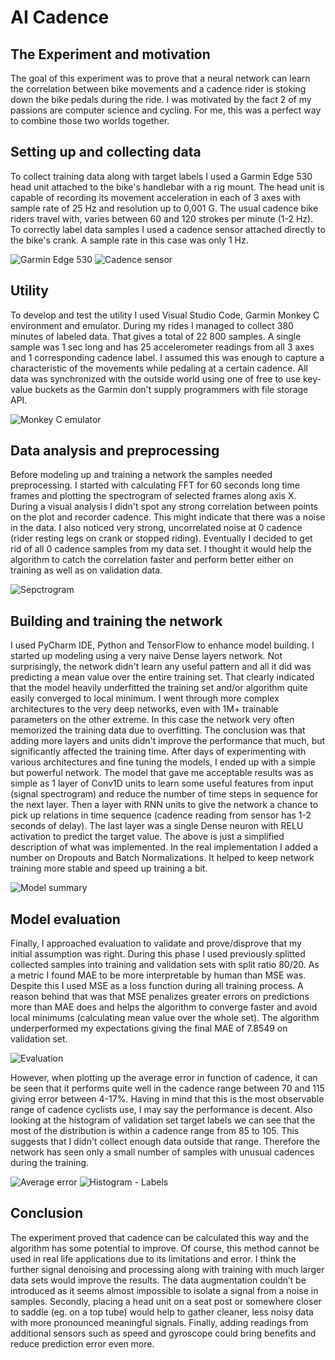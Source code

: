 # AI Cadence
## The Experiment and motivation
The goal of this experiment was to prove that a neural network can learn the correlation between bike movements and a cadence rider is stoking down the bike pedals during the ride. I was motivated by the fact 2 of my passions are computer science and cycling. For me, this was a perfect way to combine those two worlds together.
 ## Setting up and collecting data
 To collect training data along with target labels I used a Garmin Edge 530 head unit attached to the bike's handlebar with a rig mount. The head unit is capable of recording its movement acceleration in each of 3 axes with sample rate of 25 Hz and resolution up to 0,001 G. The usual cadence bike riders travel with, varies between 60 and 120 strokes per minute (1-2 Hz). To correctly label data samples I used a cadence sensor attached directly to the bike's crank. A sample rate in this case was only 1 Hz. 
 
![Garmin Edge 530](https://raw.githubusercontent.com/lukaszszydlowski/ai-cadence/main/pictures/Garmin%20Edge%20530.jpg)
![Cadence sensor](https://raw.githubusercontent.com/lukaszszydlowski/ai-cadence/main/pictures/Cadence%20sensor.jpg)
## Utility 
To develop and test the utility I used Visual Studio Code, Garmin Monkey C environment and emulator. During my rides I managed to collect 380 minutes of labeled data. That gives a total of 22 800 samples. A single sample was 1 sec long and has 25 accelerometer readings from all 3 axes and 1 corresponding cadence label. I assumed this was enough to capture a characteristic of the movements while pedaling at a certain cadence. All data was synchronized with the outside world using one of free to use key-value buckets as the Garmin don't supply programmers with file storage API.

![Monkey C emulator](https://raw.githubusercontent.com/lukaszszydlowski/ai-cadence/main/pictures/Monkey%20C%20emulator.png)
## Data analysis and preprocessing
Before modeling up and training a network the samples needed preprocessing. I started with calculating FFT for 60 seconds long time frames and plotting the spectrogram of selected frames along axis X. During a visual analysis I didn't spot any strong correlation between points on the plot and recorder cadence. This might indicate that there was a noise in the data. I also noticed very strong, uncorrelated noise at 0 cadence (rider resting legs on crank or stopped riding). Eventually I decided to get rid of all 0 cadence samples from my data set. I thought it would help the algorithm to catch the correlation faster and perform better either on training as well as on validation data. 

![Sepctrogram](https://raw.githubusercontent.com/lukaszszydlowski/ai-cadence/main/pictures/example%20spectrogram.jpg)
## Building and training the network
I used PyCharm IDE, Python and TensorFlow to enhance model building. I started up modeling using a very naive Dense layers network. Not surprisingly, the network didn't learn any useful pattern and all it did was predicting a mean value over the entire training set. That clearly indicated that the model heavily underfitted the training set and/or algorithm quite easily converged to local minimum. I went through more complex architectures to the very deep networks, even with 1M+ trainable parameters on the other extreme. In this case the network very often memorized the training data due to overfitting. The conclusion was that adding more layers and units didn't improve the performance that much, but significantly affected the training time. After days of experimenting with various architectures and fine tuning the models, I ended up with a simple but powerful network. The model that gave me acceptable results was as simple as 1 layer of Conv1D units to learn some useful features from input (signal spectrogram) and reduce the number of time steps in sequence for the next layer. Then a layer with RNN units to give the network a chance to pick up relations in time sequence (cadence reading from sensor has 1-2 seconds of delay). The last layer was a single Dense neuron with RELU activation to predict the target value. The above is just a simplified description of what was implemented. In the real implementation I added a number on Dropouts and Batch Normalizations. It helped to keep network training more stable and speed up training a bit. 

![Model summary](https://raw.githubusercontent.com/lukaszszydlowski/ai-cadence/main/pictures/model%20summary.png)
## Model evaluation
Finally, I approached evaluation to validate and prove/disprove that my initial assumption was right. During this phase I used previously splitted collected samples into training and validation sets with split ratio 80/20. As a metric I found MAE to be more interpretable by human than MSE was. Despite this I used MSE as a loss function during all training process. A reason behind that was that MSE penalizes greater errors on predictions more than MAE does and helps the algorithm to converge faster and avoid local minimums (calculating mean value over the whole set). The algorithm underperformed my expectations giving the final MAE of 7.8549 on validation set. 

![Evaluation](https://raw.githubusercontent.com/lukaszszydlowski/ai-cadence/main/pictures/evaluation.png)

However, when plotting up the average error in function of cadence, it can be seen that it performs quite well in the cadence range between 70 and 115 giving error between 4-17%. Having in mind that this is the most observable range of cadence cyclists use, I may say the performance is decent. Also looking at the histogram of validation set target labels we can see that the most of the distribution is within a cadence range from 85 to 105. This suggests that I didn't collect enough data outside that range. Therefore the network has seen only a small number of samples with unusual cadences during the training.

![Average error](https://raw.githubusercontent.com/lukaszszydlowski/ai-cadence/main/pictures/average%20error.jpg)
![Histogram - Labels](https://raw.githubusercontent.com/lukaszszydlowski/ai-cadence/main/pictures/histogram%20-%20labels.jpg)
## Conclusion
The experiment proved that cadence can be calculated this way and the algorithm has some potential to improve. Of course, this method cannot be used in real life applications due to its limitations and error. I think the further signal denoising and processing along with training with much larger data sets would improve the results. The data augmentation couldn’t be introduced as it seems almost impossible to isolate a signal from a noise in samples. Secondly, placing a head unit on a seat post or somewhere closer to saddle (eg. on a top tube) would help to gather cleaner, less noisy data with more pronounced meaningful signals. Finally, adding readings from additional sensors such as speed and gyroscope could bring benefits and reduce prediction error even more. 

